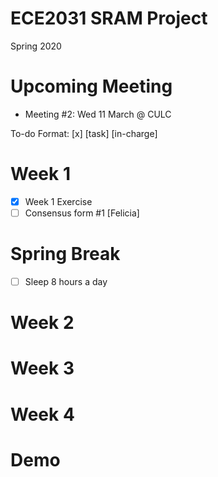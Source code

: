 # ECE2031 SRAM Project
Spring 2020

# Upcoming Meeting
- Meeting #2: Wed 11 March @ CULC

To-do Format: [x] [task] [in-charge] 
# Week 1
- [x] Week 1 Exercise 
- [ ] Consensus form #1 [Felicia]

# Spring Break
- [ ] Sleep 8 hours a day

# Week 2

# Week 3

# Week 4

# Demo
